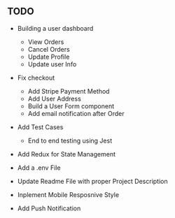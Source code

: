<!-- Add empty cart facility on -->
## TODO
- Building a user dashboard 
    - View Orders
    - Cancel Orders
    - Update Profile
    - Update user Info 
- Fix checkout 
    - Add Stripe Payment Method
    - Add User Address
    - Build a User Form component
    - Add email notification after Order
    
     
- Add Test Cases
    - End to end testing using Jest 
- Add Redux for State Management 
- Add a .env File 
- Update Readme File with proper Project Description
- Inplement Mobile Resposnive Style 
- Add Push Notification

